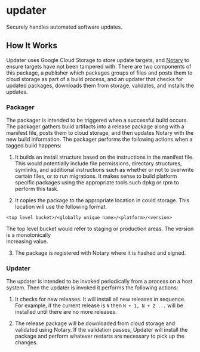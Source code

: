 # updater
Securely handles automated software updates.


## How It Works

Updater uses Google Cloud Storage to store update targets, and
[Notary](https://github.com/docker/notary) to ensure targets have not been tampered
with.  There are two components of this package, a publisher which packages groups
of files and posts them to cloud storage as part of a build process, and an updater
that checks for updated packages, downloads them from storage, validates, and
installs the updates.

### Packager

The packager is intended to be triggered when a successful build occurs.
The packager gathers build artifacts into a release package along with a manifest file,
posts them to cloud storage, and then updates Notary with the new build information.
The packager performs the following actions when
a tagged build happens:

1. It builds an install structure based on the instructions in the manifest file.  This
would potentially include file permissions, directory structures, symlinks, and
additional instructions such as whether or not to overwrite certain files,
or to run migrations. It makes sense to build platform specific packages using
the appropriate tools such dpkg or rpm to perform this task.

2. It copies the package to the appropriate location in could storage. This location
will use the following format.
```
<top level bucket>/<globally unique name>/<platform>/<version>
```  
The top level bucket would refer to staging or production areas. The version is a monotonically  
increasing value.

3. The package is registered with Notary where it is hashed and signed.

### Updater

The updater is intended to be invoked periodically from a process on a host system.
Then the updater is invoked it performs the following actions:

1. It checks for new releases.  It will install all new releases in sequence. For
example, if the current release is `N` then `N + 1, N + 2 ...` will be installed
until there are no more releases.

2. The release package will be downloaded from cloud storage and validated using
Notary.  If the validation passes, Updater will install the package and perform
whatever restarts are necessary to pick up the changes.
